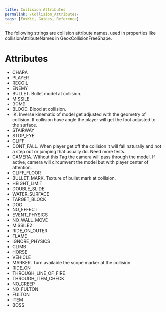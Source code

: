 ```yaml
---
title: Collision Attributes
permalink: /Collision_Attributes/
tags: [FoxKit, Guides, Reference]
---
```


The following strings are collision attribute names, used in properties
like collisionAttributeNames in GeoxCollisionFreeShape.

# Attributes

  - CHARA
  - PLAYER
  - RECOIL
  - ENEMY
  - BULLET. Bullet model at collision.
  - MISSILE
  - BOMB
  - BLOOD. Blood at collision.
  - IK. Inverse kinematic of model get adjusted with the geometry of
    collision. If collision have angle the player will get the foot
    adjusted to the surface.
  - STAIRWAY
  - STOP_EYE
  - CLIFF
  - DONT_FALL. When player get off the collision it will fall naturally
    and not a step out or jumping that usually do. Need more tests.
  - CAMERA. Without this Tag the camera will pass through the model. If
    active, camera will circumvent the model but with player center of
    attention.
  - CLIFF_FLOOR
  - BULLET_MARK. Texture of bullet mark at collision.
  - HEIGHT_LIMIT
  - DOUBLE_SLIDE
  - WATER_SURFACE
  - TARGET_BLOCK
  - DOG
  - NO_EFFECT
  - EVENT_PHYSICS
  - NO_WALL_MOVE
  - MISSILE2
  - RIDE_ON_OUTER
  - FLAME
  - IGNORE_PHYSICS
  - CLIMB
  - HORSE
  - VEHICLE
  - MARKER. Turn available the scope marker at the collision.
  - RIDE_ON
  - THROUGH_LINE_OF_FIRE
  - THROUGH_ITEM_CHECK
  - NO_CREEP
  - NO_FULTON
  - FULTON
  - ITEM
  - BOSS